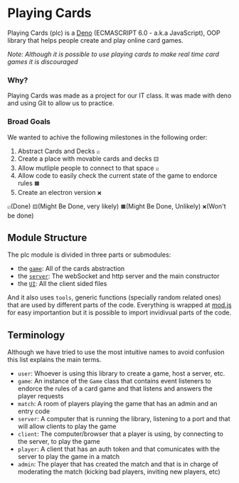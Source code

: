 # Playing Cards
Playing Cards (plc) is a [Deno](https://test) (ECMASCRIPT 6.0 - a.k.a JavaScript), OOP library that helps people create and play online card games.

*Note: Although it is possible to use playing cards to make real time card games it is discouraged*
### Why?
Playing Cards was made as a project for our IT class. It was made with deno and using Git to allow us to practice. 
### Broad Goals
We wanted to achive the following milestones in the following order:
1. Abstract Cards and Decks `☑️`
2. Create a place with movable cards and decks `🟨`
3. Allow mutliple people to connect to that space `☑️`
4. Allow code to easily check the current state of the game to endorce rules `🟧`
5. Create an electron version  `❌`

`☑️`(Done) `🟨`(Might Be Done, very likely) `🟧`(Might Be Done, Unlikely) `❌`(Won't be done)
## Module Structure
The plc module is divided in three parts or submodules:
- the [``game``](./game/): All of the cards abstraction
- the [``server``](./server/): The webSocket and http server and the main constructor
- the [``UI``](./UI/): All the client sided files

And it also uses ``tools``, generic functions (specially random related ones) that are used by different parts of the code. 
Everything is wrapped at [mod.js](./mod.js) for easy importantion but it is possible to import invidivual parts of the code. 

## Terminology
Although we have tried to use the most intuitive names to avoid confusion this list explains the main terms. 
- ``user``: Whoever is using this library to create a game, host a server, etc.
- ``game``: An instance of the ``Game`` class that contains event listeners to endorce the rules of a card game and that listens and answers the player requests
- ``match``: A room of players playing the game that has an admin and an entry code
- ``server``: A computer that is running the library, listening to a port and that will allow clients to play the game
- ``client``: The computer/browser that a player is using, by connecting to the server, to play the game 
- ``player``: A client that has an auth token and that comunicates with the server to play the game in a match
- ``admin``: The player that has created the match and that is in charge of moderating the match (kicking bad players, inviting new players, etc)
